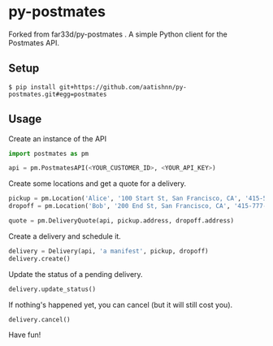 py-postmates
============

Forked from far33d/py-postmates . 
A simple Python client for the Postmates API.

## Setup

    $ pip install git+https://github.com/aatishnn/py-postmates.git#egg=postmates

## Usage

Create an instance of the API

```python
import postmates as pm

api = pm.PostmatesAPI(<YOUR_CUSTOMER_ID>, <YOUR_API_KEY>)
```

Create some locations and get a quote for a delivery.

```python
pickup = pm.Location('Alice', '100 Start St, San Francisco, CA', '415-555-0000')
dropoff = pm.Location('Bob', '200 End St, San Francisco, CA', '415-777-9999')

quote = pm.DeliveryQuote(api, pickup.address, dropoff.address)
```

Create a delivery and schedule it.

```python
delivery = Delivery(api, 'a manifest', pickup, dropoff)
delivery.create()
```

Update the status of a pending delivery.

```python
delivery.update_status()
```

If nothing's happened yet, you can cancel (but it will still cost you).

```python
delivery.cancel()
```

Have fun!
